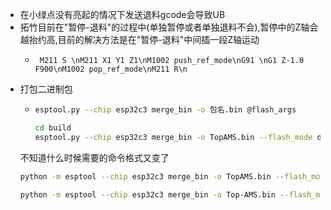 - 在小绿点没有亮起的情况下发送退料gcode会导致UB
- 拓竹目前在"暂停-退料"的过程中(单独暂停或者单独退料不会),暂停中的Z轴会越抬约高,目前的解决方法是在"暂停-退料"中间插一段Z轴运动
    -  ```
        M211 S \nM211 X1 Y1 Z1\nM1002 push_ref_mode\nG91 \nG1 Z-1.0 F900\nM1002 pop_ref_mode\nM211 R\n
        ```
- 打包二进制包
  - ```bash
    esptool.py --chip esp32c3 merge_bin -o 包名.bin @flash_args

    cd build
    esptool.py --chip esp32c3 merge_bin -o TopAMS.bin --flash_mode dio --flash_freq 80m --flash_size 4MB 0x0 bootloader/bootloader.bin 0x10000 Top-AMS.bin 0x8000 partition_table/partition-table.bin
    ```
  不知道什么时候需要的命令格式又变了
  ```bash
  python -m esptool --chip esp32c3 merge_bin -o TopAMS.bin --flash_mode dio --flash_freq 80m --flash_size 4MB 0x0 bootloader/bootloader.bin 0x10000 Top-AMS.bin 0x8000 partition_table/partition-table.bin

  python -m esptool --chip esp32c3 merge_bin -o Top-AMS.bin --flash_mode dio --flash_freq 80m --flash_size 4MB 0x0 build/bootloader/bootloader.bin 0x10000 build/Top-AMS.bin 0x8000 build/partition_table/partition-table.bin

  ```
  